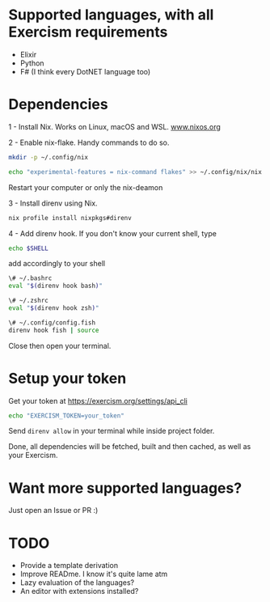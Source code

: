 # Supported languages, with all Exercism requirements

- Elixir
- Python
- F# (I think every DotNET language too)

# Dependencies

1 - Install Nix. Works on Linux, macOS and WSL. www.nixos.org

2 - Enable nix-flake. Handy commands to do so.

```sh  
mkdir -p ~/.config/nix
```

```sh
echo "experimental-features = nix-command flakes" >> ~/.config/nix/nix.conf 
```

Restart your computer or only the nix-deamon
  
3 - Install direnv using Nix.
  ```sh
  nix profile install nixpkgs#direnv
  ```
  
4 - Add direnv hook. If you don't know your current shell, type
```sh
echo $SHELL
```

add accordingly to your shell

```sh
\# ~/.bashrc
eval "$(direnv hook bash)"

\# ~/.zshrc
eval "$(direnv hook zsh)"

\# ~/.config/config.fish
direnv hook fish | source
```
Close then open your terminal.

# Setup your token

Get your token at https://exercism.org/settings/api_cli

```sh
echo "EXERCISM_TOKEN=your_token"
```

Send ``direnv allow`` in your terminal while inside project folder.

Done, all dependencies will be fetched, built and then cached, as well as your Exercism.

# Want more supported languages?
Just open an Issue or PR :)

# TODO
- Provide a template derivation
- Improve READme. I know it's quite lame atm
- Lazy evaluation of the languages?
- An editor with extensions installed?

